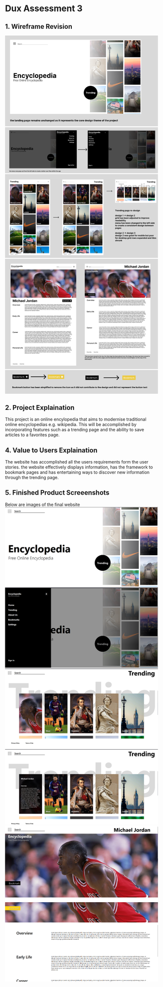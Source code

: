 # Dux Assessment 3


## 1. Wireframe Revision
![image of the change](./readMeImages/homePage.png)
![image of the change](./readMeImages/menuChanges.png)
![image of the change](./readMeImages/trendingPage.png)
![image of the change](./readMeImages/micChanges.png)
![image of the change](./readMeImages/bookmark%20changes.png)


## 2. Project Explaination
   
This project is an online encylopedia that aims to modernise traditional online encyclopedias e.g. wikipedia.
This will be accomplished by incorporating features such as a trending page and the ability to save articles to a favorites page.


## 4. Value to Users Explaination
The website has accomplished all the users requirements form the user stories.
the website effectively displays information, has the framework to bookmark pages and has entertaining ways to discover new information through the trending page.


## 5. Finished Product Screeenshots
Below are images of the final website
![image of the final site](./readMeImages/homePageFinal.png)
![image of the final site](./readMeImages/menuFinal.png)
![image of the final site](./readMeImages/trendingFinal.png)
![image of the final site](./readMeImages/hoverFinal.png)
![image of the final site](./readMeImages/micFinal1.png)
![image of the final site](./readMeImages/micFinal2.png)





